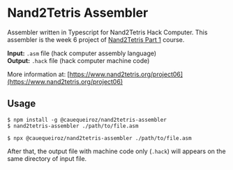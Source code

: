 # Nand2Tetris Assembler

Assembler written in Typescript for Nand2Tetris Hack Computer. This assembler is the week 6 project of [Nand2Tetris Part 1](https://www.coursera.org/learn/build-a-computer) course.

**Input:** `.asm` file (hack computer assembly language)  
**Output:** `.hack` file (hack computer machine code)

More information at: [https://www.nand2tetris.org/project06](https://www.nand2tetris.org/project06)

## Usage

```
$ npm install -g @cauequeiroz/nand2tetris-assembler
$ nand2tetris-assembler ./path/to/file.asm
```

```
$ npx @cauequeiroz/nand2tetris-assembler ./path/to/file.asm
```

After that, the output file with machine code only (`.hack`) will appears on the same directory of input file.
